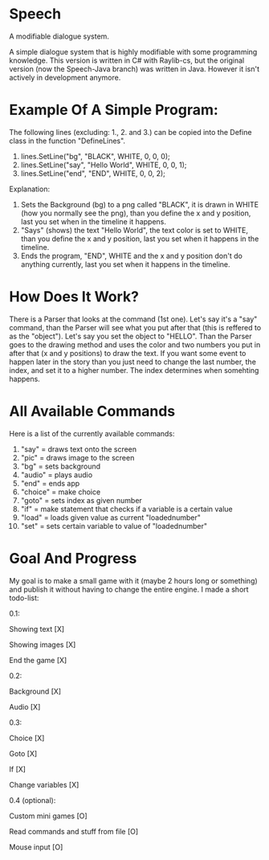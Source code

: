 # Speech
A modifiable dialogue system.

A simple dialogue system that is highly modifiable with some programming knowledge.
This version is written in C# with Raylib-cs, but the original version (now the Speech-Java branch) was written in Java. However it isn't actively in development anymore.


# Example Of A Simple Program:
The following lines (excluding: 1., 2. and 3.) can be copied into the Define class in the function "DefineLines".

1. lines.SetLine("bg", "BLACK", WHITE, 0, 0, 0);
2. lines.SetLine("say", "Hello World", WHITE, 0, 0, 1);
3. lines.SetLine("end", "END", WHITE, 0, 0, 2);

Explanation:
1. Sets the Background (bg) to a png called "BLACK", it is drawn in WHITE (how you normally see the png), than you define the x and y position, last you set when in the timeline it happens.
2. "Says" (shows) the text "Hello World", the text color is set to WHITE, than you define the x and y position, last you set when it happens in the timeline.
3. Ends the program, "END", WHITE and the x and y position don't do anything currently, last you set when it happens in the timeline.


# How Does It Work?
There is a Parser that looks at the command (1st one). Let's say it's a "say" command, than the Parser will see what you put after that (this is reffered to as the "object").
Let's say you set the object to "HELLO". Than the Parser goes to the drawing method and uses the color and two numbers you put in after that (x and y positions) to draw the text.
If you want some event to happen later in the story than you just need to change the last number, the index, and set it to a higher number. The index determines when somehting happens.


# All Available Commands
Here is a list of the currently available commands:

1. "say" = draws text onto the screen
2. "pic" = draws image to the screen
3. "bg" = sets background
4. "audio" = plays audio
5. "end" = ends app
6. "choice" = make choice
7. "goto" = sets index as given number
8. "if" = make statement that checks if a variable is a certain value
9. "load" = loads given value as current "loadednumber"
10. "set" = sets certain variable to value of "loadednumber"


# Goal And Progress
My goal is to make a small game with it (maybe 2 hours long or something) and publish it without having to change the entire engine.
I made a short todo-list:

0.1:

Showing text [X]

Showing images [X]

End the game [X]

0.2:

Background [X]

Audio [X]

0.3:

Choice [X]

Goto [X]

If [X]

Change variables [X]

0.4 (optional):

Custom mini games [O]

Read commands and stuff from file [O]

Mouse input [O]
